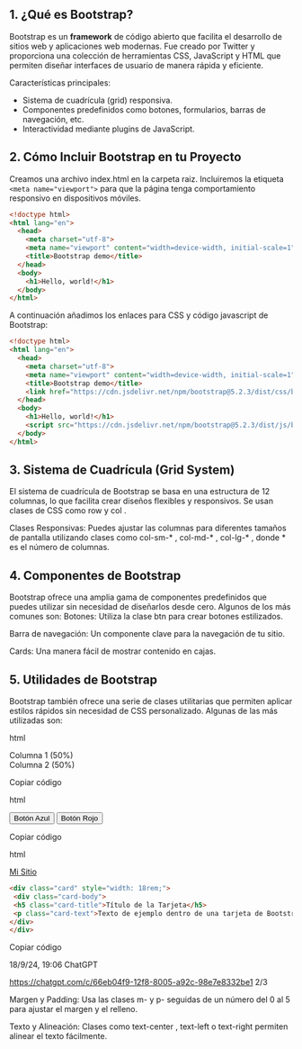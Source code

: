 
## 1. ¿Qué es Bootstrap?

Bootstrap es un **framework** de código abierto que facilita el desarrollo de sitios web y aplicaciones
web modernas. Fue creado por Twitter y proporciona una colección de herramientas CSS,
JavaScript y HTML que permiten diseñar interfaces de usuario de manera rápida y eficiente.

Características principales:

- Sistema de cuadrícula (grid) responsiva.
- Componentes predefinidos como botones, formularios, barras de navegación, etc.
- Interactividad mediante plugins de JavaScript.

##  2. Cómo Incluir Bootstrap en tu Proyecto

Creamos una archivo index.html en la carpeta raiz. Incluiremos la etiqueta `<meta name="viewport">` para que la página tenga comportamiento responsivo en dispositivos móviles.

```html
<!doctype html>
<html lang="en">
  <head>
    <meta charset="utf-8">
    <meta name="viewport" content="width=device-width, initial-scale=1">
    <title>Bootstrap demo</title>
  </head>
  <body>
    <h1>Hello, world!</h1>
  </body>
</html>
```

A continuación añadimos los enlaces para CSS y código javascript de Bootstrap:

```html
<!doctype html>
<html lang="en">
  <head>
    <meta charset="utf-8">
    <meta name="viewport" content="width=device-width, initial-scale=1">
    <title>Bootstrap demo</title>
    <link href="https://cdn.jsdelivr.net/npm/bootstrap@5.2.3/dist/css/bootstrap.min.css" rel="stylesheet" integrity="sha384-rbsA2VBKQhggwzxH7pPCaAqO46MgnOM80zW1RWuH61DGLwZJEdK2Kadq2F9CUG65" crossorigin="anonymous">
  </head>
  <body>
    <h1>Hello, world!</h1>
    <script src="https://cdn.jsdelivr.net/npm/bootstrap@5.2.3/dist/js/bootstrap.bundle.min.js" integrity="sha384-kenU1KFdBIe4zVF0s0G1M5b4hcpxyD9F7jL+jjXkk+Q2h455rYXK/7HAuoJl+0I4" crossorigin="anonymous"></script>
  </body>
</html>
```

## 3. Sistema de Cuadrícula (Grid System)

El sistema de cuadrícula de Bootstrap se basa en una estructura de 12 columnas, lo que facilita
crear diseños flexibles y responsivos. Se usan clases de CSS como row y col .

Clases Responsivas: Puedes ajustar las columnas para diferentes tamaños de pantalla
utilizando clases como col-sm-* , col-md-* , col-lg-* , donde * es el número de columnas.

## 4. Componentes de Bootstrap

Bootstrap ofrece una amplia gama de componentes predefinidos que puedes utilizar sin necesidad
de diseñarlos desde cero. Algunos de los más comunes son:
Botones: Utiliza la clase btn para crear botones estilizados.

Barra de navegación: Un componente clave para la navegación de tu sitio.

Cards: Una manera fácil de mostrar contenido en cajas.

## 5. Utilidades de Bootstrap

Bootstrap también ofrece una serie de clases utilitarias que permiten aplicar estilos rápidos sin
necesidad de CSS personalizado. Algunas de las más utilizadas son:

html
<div class="container"> <div class="row"> <div class="col-md-6">Columna 1 (50%)</div>
<div class="col-md-6">Columna 2 (50%)</div> </div> </div>

Copiar código

html

<button class="btn btn-primary">Botón Azul</button> <button class="btn btn-
danger">Botón Rojo</button>

Copiar código

html
<nav class="navbar navbar-expand-lg navbar-light bg-light"> <a class="navbar-brand"
href="#">Mi Sitio</a> </nav>



```html
<div class="card" style="width: 18rem;">
 <div class="card-body">
 <h5 class="card-title">Título de la Tarjeta</h5>
 <p class="card-text">Texto de ejemplo dentro de una tarjeta de Bootstrap.</p> <a href="#" class="btn btn-primary">Ir a algún lugar</a>
</div>
</div>
```

Copiar código

18/9/24, 19:06 ChatGPT

https://chatgpt.com/c/66eb04f9-12f8-8005-a92c-98e7e8332be1 2/3

Margen y Padding: Usa las clases m- y p- seguidas de un número del 0 al 5 para ajustar el
margen y el relleno.

Texto y Alineación: Clases como text-center , text-left o text-right permiten alinear el
texto fácilmente.